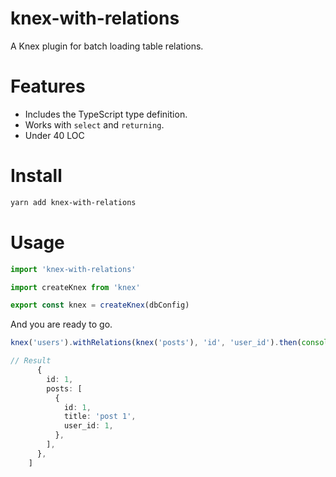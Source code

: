 # knex-with-relations

A Knex plugin for batch loading table relations.

# Features

- Includes the TypeScript type definition.
- Works with `select` and `returning`.
- Under 40 LOC

# Install

```sh
yarn add knex-with-relations
```

# Usage

```typescript
import 'knex-with-relations'

import createKnex from 'knex'

export const knex = createKnex(dbConfig)
```

And you are ready to go.

```typescript
knex('users').withRelations(knex('posts'), 'id', 'user_id').then(console.log)

// Result
      {
        id: 1,
        posts: [
          {
            id: 1,
            title: 'post 1',
            user_id: 1,
          },
        ],
      },
    ]
```
